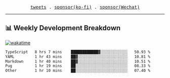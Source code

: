 <p align="center">
  <samp>
    <a href="https://twitter.com/everfu8">tweets</a> .
    <a href="https://ko-fi.com/everfu">sponsor(ko-fi)</a> . 
    <a href="https://s3.qjqq.cn/47/663742bac8e52.webp!color">sponsor(Wechat)</a>
  </samp>
</p>

---

## 📊 Weekly Development Breakdown

[![wakatime](https://wakatime.com/badge/user/0fcef314-a9cd-4509-9880-5cdb2158a775.svg)](https://wakatime.com/@0fcef314-a9cd-4509-9880-5cdb2158a775)

<!--START_SECTION:waka-->

```txt
TypeScript   8 hrs 7 mins    ████████████▓░░░░░░░░░░░░   50.93 %
YAML         1 hr 43 mins    ██▓░░░░░░░░░░░░░░░░░░░░░░   10.81 %
Markdown     1 hr 40 mins    ██▓░░░░░░░░░░░░░░░░░░░░░░   10.51 %
Pug          1 hr 19 mins    ██░░░░░░░░░░░░░░░░░░░░░░░   08.33 %
Other        1 hr 10 mins    ██░░░░░░░░░░░░░░░░░░░░░░░   07.40 %
```

<!--END_SECTION:waka-->